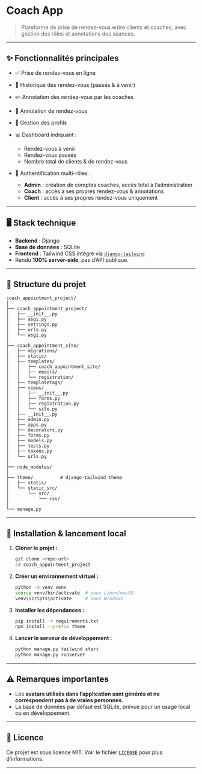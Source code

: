 # Coach App

> Plateforme de prise de rendez-vous entre clients et coaches, avec gestion des rôles et annotations des séances.

---

## ✨ Fonctionnalités principales

* ✅ Prise de rendez-vous en ligne
* 📅 Historique des rendez-vous (passés & à venir)
* ✏️ Annotation des rendez-vous par les coaches
* 🔄 Annulation de rendez-vous
* 👤 Gestion des profils
* 📊 Dashboard indiquant :

  * Rendez-vous à venir
  * Rendez-vous passés
  * Nombre total de clients & de rendez-vous
* 🔐 Authentification multi-rôles :

  * **Admin** : création de comptes coaches, accès total à l’administration
  * **Coach** : accès à ses propres rendez-vous & annotations
  * **Client** : accès à ses propres rendez-vous uniquement

---

## 🖥️ Stack technique

* **Backend** : Django
* **Base de données** : SQLite
* **Frontend** : Tailwind CSS intégré via [`django-tailwind`](https://django-tailwind.readthedocs.io/)
* Rendu **100% server-side**, pas d’API publique.

---

## 📂 Structure du projet

```
coach_appointment_project/
│
├── coach_appointment_project/
│   ├── __init__.py
│   ├── asgi.py
│   ├── settings.py
│   ├── urls.py
│   └── wsgi.py
│
├── coach_appointment_site/
│   ├── migrations/
│   ├── static/
│   ├── templates/
│   │   ├── coach_appointment_site/
│   │   ├── emails/
│   │   └── registration/
│   ├── templatetags/
│   ├── views/
│   │   ├── __init__.py
│   │   ├── forms.py
│   │   ├── registration.py
│   │   └── site.py
│   ├── __init__.py
│   ├── admin.py
│   ├── apps.py
│   ├── decorators.py
│   ├── forms.py
│   ├── models.py
│   ├── tests.py
│   ├── tokens.py
│   └── urls.py
│
├── node_modules/
│
├── theme/          # django-tailwind theme
│   ├── static/
│   └── static_src/
│       └── src/
│           └── css/
│
└── manage.py
```

---

## 🚀 Installation & lancement local

1. **Cloner le projet :**

   ```bash
   git clone <repo-url>
   cd coach_appointment_project
   ```

2. **Créer un environnement virtuel :**

   ```bash
   python -m venv venv
   source venv/bin/activate  # sous Linux/macOS
   venv\Scripts\activate     # sous Windows
   ```

3. **Installer les dépendances :**

   ```bash
   pip install -r requirements.txt
   npm install --prefix theme
   ```

6. **Lancer le serveur de développement :**

   ```bash
   python manage.py tailwind start
   python manage.py runserver
   ```

---

## ⚠️ Remarques importantes

* Les **avatars utilisés dans l’application sont générés et ne correspondent pas à de vraies personnes.**
* La base de données par défaut est SQLite, prévue pour un usage local ou en développement.

---

## 📝 Licence

Ce projet est sous licence MIT.
Voir le fichier [`LICENSE`](LICENSE) pour plus d’informations.

---

